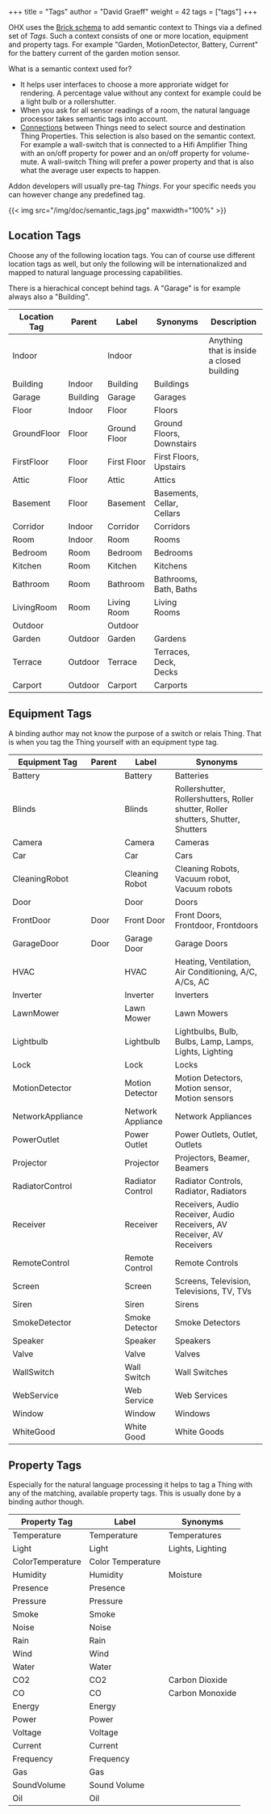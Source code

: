 +++
title = "Tags"
author = "David Graeff"
weight = 42
tags = ["tags"]
+++

OHX uses the [Brick schema](https://brickschema.org/) to add semantic context to Things via a defined set of *Tags*. Such a context consists of one or more location, equipment and property tags. For example "Garden, MotionDetector, Battery, Current" for the battery current of the garden motion sensor.

What is a semantic context used for?

* It helps user interfaces to choose a more approriate widget for rendering. A percentage value without any context for example could be a light bulb or a rollershutter.
* When you ask for all sensor readings of a room, the natural language processor takes semantic tags into account.
* [Connections](/userguide/thing_connections) between Things need to select source and destination Thing Properties. This selection is also based on the semantic context. For example a wall-switch that is connected to a Hifi Amplifier Thing with an on/off property for power and an on/off property for volume-mute. A wall-switch Thing will prefer a power property and that is also what the average user expects to happen.

Addon developers will usually pre-tag *Things*. For your specific needs you can however change any predefined tag.

{{< img src="/img/doc/semantic_tags.jpg" maxwidth="100%" >}}

## Location Tags

Choose any of the following location tags. You can of course use different location tags as well, but only the following will be internationalized and mapped to natural language processing capabilities.

There is a hierachical concept behind tags. A "Garage" is for example always also a "Building".


| Location Tag | Parent   | Label        | Synonyms                   | Description                               |
|--------------|----------|--------------|----------------------------|-------------------------------------------|
| Indoor       |          | Indoor       |                            | Anything that is inside a closed building |
| Building     | Indoor   | Building     | Buildings                  |                                           |
| Garage       | Building | Garage       | Garages                    |                                           |
| Floor        | Indoor   | Floor        | Floors                     |                                           |
| GroundFloor  | Floor    | Ground Floor | Ground Floors, Downstairs  |                                           |
| FirstFloor   | Floor    | First Floor  | First Floors, Upstairs     |                                           |
| Attic        | Floor    | Attic        | Attics                     |                                           |
| Basement     | Floor    | Basement     | Basements, Cellar, Cellars |                                           |
| Corridor     | Indoor   | Corridor     | Corridors                  |                                           |
| Room         | Indoor   | Room         | Rooms                      |                                           |
| Bedroom      | Room     | Bedroom      | Bedrooms                   |                                           |
| Kitchen      | Room     | Kitchen      | Kitchens                   |                                           |
| Bathroom     | Room     | Bathroom     | Bathrooms, Bath, Baths     |                                           |
| LivingRoom   | Room     | Living Room  | Living Rooms               |                                           |
| Outdoor      |          | Outdoor      |                            |                                           |
| Garden       | Outdoor  | Garden       | Gardens                    |                                           |
| Terrace      | Outdoor  | Terrace      | Terraces, Deck, Decks      |                                           |
| Carport      | Outdoor  | Carport      | Carports                   |                                           |

## Equipment Tags

A binding author may not know the purpose of a switch or relais Thing. That is when you tag the Thing yourself with an equipment type tag.

| Equipment Tag    | Parent | Label             | Synonyms                                                                          |
|------------------|--------|-------------------|-----------------------------------------------------------------------------------|
| Battery          |        | Battery           | Batteries                                                                         |
| Blinds           |        | Blinds            | Rollershutter, Rollershutters, Roller shutter, Roller shutters, Shutter, Shutters |
| Camera           |        | Camera            | Cameras                                                                           |
| Car              |        | Car               | Cars                                                                              |
| CleaningRobot    |        | Cleaning Robot    | Cleaning Robots, Vacuum robot, Vacuum robots                                      |
| Door             |        | Door              | Doors                                                                             |
| FrontDoor        | Door   | Front Door        | Front Doors, Frontdoor, Frontdoors                                                |
| GarageDoor       | Door   | Garage Door       | Garage Doors                                                                      |
| HVAC             |        | HVAC              | Heating, Ventilation, Air Conditioning, A/C, A/Cs, AC                             |
| Inverter         |        | Inverter          | Inverters                                                                         |
| LawnMower        |        | Lawn Mower        | Lawn Mowers                                                                       |
| Lightbulb        |        | Lightbulb         | Lightbulbs, Bulb, Bulbs, Lamp, Lamps, Lights, Lighting                            |
| Lock             |        | Lock              | Locks                                                                             |
| MotionDetector   |        | Motion Detector   | Motion Detectors, Motion sensor, Motion sensors                                   |
| NetworkAppliance |        | Network Appliance | Network Appliances                                                                |
| PowerOutlet      |        | Power Outlet      | Power Outlets, Outlet, Outlets                                                    |
| Projector        |        | Projector         | Projectors, Beamer, Beamers                                                       |
| RadiatorControl  |        | Radiator Control  | Radiator Controls, Radiator, Radiators                                            |
| Receiver         |        | Receiver          | Receivers, Audio Receiver, Audio Receivers, AV Receiver, AV Receivers             |
| RemoteControl    |        | Remote Control    | Remote Controls                                                                   |
| Screen           |        | Screen            | Screens, Television, Televisions, TV, TVs                                         |
| Siren            |        | Siren             | Sirens                                                                            |
| SmokeDetector    |        | Smoke Detector    | Smoke Detectors                                                                   |
| Speaker          |        | Speaker           | Speakers                                                                          |
| Valve            |        | Valve             | Valves                                                                            |
| WallSwitch       |        | Wall Switch       | Wall Switches                                                                     |
| WebService       |        | Web Service       | Web Services                                                                      |
| Window           |        | Window            | Windows                                                                           |
| WhiteGood        |        | White Good        | White Goods                                                                       |
## Property Tags

Especially for the natural language processing it helps to tag a Thing with any of the matching, available property tags. This is usually done by a binding author though.

| Property Tag     | Label             | Synonyms         |
|------------------|-------------------|------------------|
| Temperature      | Temperature       | Temperatures     |
| Light            | Light             | Lights, Lighting |
| ColorTemperature | Color Temperature |                  |
| Humidity         | Humidity          | Moisture         |
| Presence         | Presence          |                  |
| Pressure         | Pressure          |                  |
| Smoke            | Smoke             |                  |
| Noise            | Noise             |                  |
| Rain             | Rain              |                  |
| Wind             | Wind              |                  |
| Water            | Water             |                  |
| CO2              | CO2               | Carbon Dioxide   |
| CO               | CO                | Carbon Monoxide  |
| Energy           | Energy            |                  |
| Power            | Power             |                  |
| Voltage          | Voltage           |                  |
| Current          | Current           |                  |
| Frequency        | Frequency         |                  |
| Gas              | Gas               |                  |
| SoundVolume      | Sound Volume      |                  |
| Oil              | Oil               |                  |